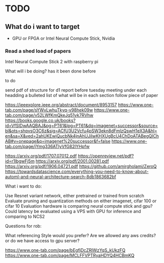 # TODO

## What do i want to target

- GPU or FPGA or Intel Neural Compute Stick, Nvidia

### Read a shed load of papers

Intel Neural Compute Stick 2 with raspberry pi

What will i be doing? has it been done before

to do

send pdf of structure for d1 report before tuesday meeting
under each headding a bulleted list of what will be in each section
follow piece of paper

https://ieeexplore.ieee.org/abstract/document/8953157
https://www.one-tab.com/page/sYWvLwhuTkyq-v98hek09w
https://www.one-tab.com/page/v52LWfKmQkeJq51vk7RVhw
https://books.google.co.uk/books?id=VfSIDwAAQBAJ&pg=PT61&lpg=PT61&dq=imagenet+successor&source=bl&ots=shpvsO3C6z&sig=ACfU3U2Vcfu4pSW3ekn8dFmlzQswH1eX3A&hl=en&sa=X&ved=2ahUKEwjQucbNk4jnAhUJilwKHXUgBcU4ChDoATABegQIChAB#v=onepage&q=imagenet%20successor&f=false
https://www.one-tab.com/page/jYmg336ATIyVfG82lYHpfw

https://arxiv.org/pdf/1707.07012.pdf
https://openreview.net/pdf?id=r1lbgwFj5m
https://arxiv.org/pdf/2001.00281.pdf
https://arxiv.org/pdf/1906.04721.pdf
https://github.com/amirgholami/ZeroQ
https://towardsdatascience.com/everything-you-need-to-know-about-automl-and-neural-architecture-search-8db1863682bf

What i want to do:

Use Resnet variant network, either pretrained or trained from scratch
Evaluate pruning and quantization methods on either imagenet, cifar 100 or cifar 10
Evaluation hardware is comparing neural compute stick and gpu? 
Could latency be evaluated using a VPS with GPU for inference and comparing to NCS2


Questions for rob:

What referencing Style would you prefer?
Are we allowed any aws credits? or do we have access to gpu server?

https://www.one-tab.com/page/bEgfjDcZRIWzYqS_kUkzFQ
https://www.one-tab.com/page/MCLFFVPTRyaHDYQ4HCBmKQ
